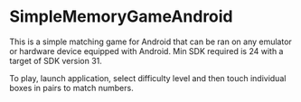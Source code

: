 # SimpleMemoryGameAndroid

This is a simple matching game for Android that can be ran on any emulator or hardware device equipped with Android.  Min SDK required is 24 with a target of SDK version 31.

To play, launch application, select difficulty level and then touch individual boxes in pairs to match numbers.
